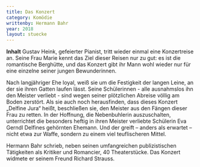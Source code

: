 ```yaml
---
title: Das Konzert
category: Komödie
writtenby: Hermann Bahr
year: 2018
layout: stuecke 
--- 
```

**Inhalt**
Gustav Heink, gefeierter Pianist, tritt wieder einmal eine Konzertreise an. Seine Frau Marie kennt das Ziel dieser Reisen nur zu gut: es ist die romantische Berghütte, und das Konzert gibt ihr Mann wohl wieder nur für eine einzelne seiner jungen Bewunderinnen.

Nach langjähriger Ehe loyal, weiß sie um die Festigkeit der langen Leine, an der sie ihren Gatten laufen lässt. Seine Schülerinnen - alle ausnahmslos ihn den Meister verliebt - sind wegen seiner plötzlichen Abreise völlig am Boden zerstört. Als sie auch noch herausfinden, dass dieses Konzert „Delfine Jura“ heißt, beschließen sie, den Meister aus den Fängen dieser Frau zu retten. In der Hoffnung, die Nebenbuhlerin auszuschalten, unterrichtet die besonders heftig in ihren Meister verliebte Schülerin Eva Gerndl Delfines gehörnten Ehemann. Und der greift – anders als erwartet – nicht etwa zur Waffe, sondern zu einem viel teuflischeren Mittel.

Hermann Bahr schrieb, neben seinen umfangreichen publizistischen Tätigkeiten als Kritiker und Romancier, 40 Theaterstücke. Das Konzert widmete er seinem Freund Richard Strauss.
